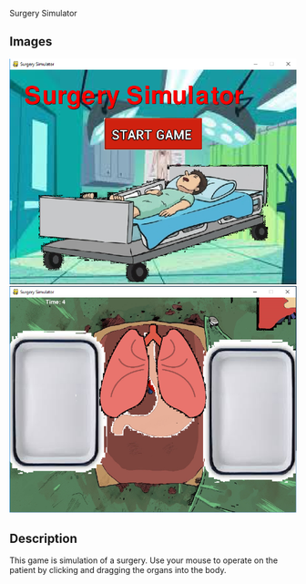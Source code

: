 <h> Surgery Simulator </h>
<h2> Images </h2>
<img Src="https://github.com/ahossain777/PyGame-Surgery-Simulator/blob/master/Capture.PNG">
<img Src="https://github.com/ahossain777/PyGame-Surgery-Simulator/blob/master/Capture2.PNG">
<h2> Description </h2>
<p> This game is simulation of a surgery. Use your mouse to operate on the patient by clicking and dragging the organs into the body. </p>  
